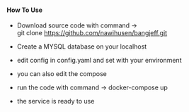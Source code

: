 #### How To Use

- Download source code with command ->  
  git clone https://github.com/nawihusen/bangjeff.git

- Create a MYSQL database on your localhost

- edit config in config.yaml and set with your environment

- you can also edit the compose

- run the code with command -> docker-compose up

- the service is ready to use
